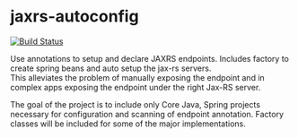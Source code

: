 # jaxrs-autoconfig

[![Build Status](https://travis-ci.org/amutsch/jaxrs-autoconfig.svg?branch=master)](https://travis-ci.org/amutsch/jaxrs-autoconfig) 

Use annotations to setup and declare JAXRS endpoints.  Includes factory to create spring beans and auto setup the jax-rs servers.  
This alleviates the problem of manually exposing the endpoint and in complex apps exposing the endpoint under the right Jax-RS server.

The goal of the project is to include only Core Java, Spring projects necessary for configuration and scanning of endpoint annotation.  Factory classes will be included for some of the major implementations.
